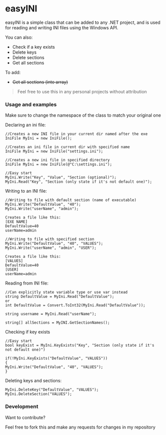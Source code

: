 # easyINI


easyINI is a simple class that can be added to any .NET project, and is used for reading and writing INI files using the Windows API.

You can also:
  - Check if a key exists
  - Delete keys
  - Delete sections
  - Get all sections
  
To add:
  - ~~Get all sections (into array)~~


> Feel free to use this in
> any personal projects
> without attribution


### Usage and examples

Make sure to change the namespace of the class to match your original one

Declaring an ini file:

    //Creates a new INI file in your current dir named after the exe
    IniFile MyIni = new IniFile();

    //Creates an ini file in current dir with specified name
    IniFile MyIni = new IniFile("settings.ini");
    
    //Creates a new ini file in specified directory
    IniFile MyIni = new IniFile(@"C:\settings.ini");
    
    //Easy start 
    MyIni.Write("Key", "Value", "Section (optional)");
    MyIni.Read("Key", "Section (only state if it's not default one)");
    
Writing to an INI file:
    
    //Writing to file with default section (name of executable)
    MyIni.Write("DefaultValue", "40");
    MyIni.Write("userName", "admin");
    
    Creates a file like this:
    [EXE NAME]
    DefaultValue=40
    userName=admin
    
    //Writing to file with specified section
    MyIni.Write("DefaultValue", "40", "VALUES");
    MyIni.Write("userName", "admin", "USER");
    
    Creates a file like this:
    [VALUES]
    DefaultValue=40
    [USER]
    userName=admin
    
Reading from INI file:
    
    //Can explicitly state variable type or use var instead
    string DefaultValue = MyIni.Read("DefaultValue");
    or
    int DefaultValue = Convert.ToInt32(MyIni.Read("DefaultValue"));
    
    string username = MyIni.Read("userName");
    
    string[] allSections = MyINI.GetSectionNames();
    
Checking if key exists
    
    //Easy start
    bool keyExist = MyIni.KeyExists("Key", "Section (only state if it's not default one)")

    if(!MyIni.KeyExists("DefaultValue", "VALUES"))
    {
    MyIni.Write("DefaultValue", "40", "VALUES");
    }

Deleting keys and sections:

    MyIni.DeleteKey("DefaultValue", "VALUES");
    MyIni.DeleteSection("VALUES");

### Development

Want to contribute?

Feel free to fork this and make any requests for changes in my repository
